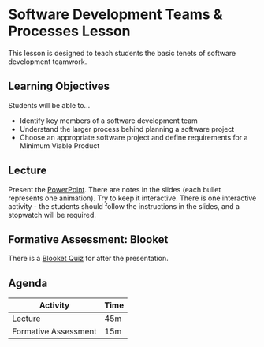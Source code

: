# Software Development Teams & Processes Lesson
This lesson is designed to teach students the basic tenets of software development teamwork.

## Learning Objectives
Students will be able to...

- Identify key members of a software development team
- Understand the larger process behind planning a software project
- Choose an appropriate software project and define requirements for a Minimum Viable Product

## Lecture
Present the [PowerPoint](Presentation.pptx). There are notes in the slides (each bullet represents one animation). Try to keep it interactive. There is one interactive activity - the students should follow the instructions in the slides, and a stopwatch will be required.

## Formative Assessment: Blooket
There is a [Blooket Quiz](https://dashboard.blooket.com/set/6303d93d6146ba2ff2a5322e) for after the presentation.

## Agenda

| Activity | Time |
|-|-|
| Lecture | 45m |
| Formative Assessment | 15m |
